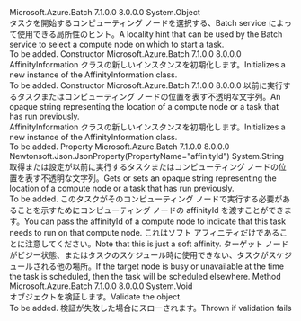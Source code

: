 <Type Name="AffinityInformation" FullName="Microsoft.Azure.Batch.Protocol.Models.AffinityInformation">
  <TypeSignature Language="C#" Value="public class AffinityInformation" />
  <TypeSignature Language="ILAsm" Value=".class public auto ansi beforefieldinit AffinityInformation extends System.Object" />
  <TypeSignature Language="DocId" Value="T:Microsoft.Azure.Batch.Protocol.Models.AffinityInformation" />
  <TypeSignature Language="VB.NET" Value="Public Class AffinityInformation" />
  <TypeSignature Language="F#" Value="type AffinityInformation = class" />
  <AssemblyInfo>
    <AssemblyName>Microsoft.Azure.Batch</AssemblyName>
    <AssemblyVersion>7.1.0.0</AssemblyVersion>
    <AssemblyVersion>8.0.0.0</AssemblyVersion>
  </AssemblyInfo>
  <Base>
    <BaseTypeName>System.Object</BaseTypeName>
  </Base>
  <Interfaces />
  <Docs>
    <summary>
            <span data-ttu-id="4401f-101">タスクを開始するコンピューティング ノードを選択する、Batch service によって使用できる局所性のヒント。</span><span class="sxs-lookup"><span data-stu-id="4401f-101">A locality hint that can be used by the Batch service to select a compute node on which to start a task.</span></span>
            </summary>
    <remarks>To be added.</remarks>
  </Docs>
  <Members>
    <Member MemberName=".ctor">
      <MemberSignature Language="C#" Value="public AffinityInformation ();" />
      <MemberSignature Language="ILAsm" Value=".method public hidebysig specialname rtspecialname instance void .ctor() cil managed" />
      <MemberSignature Language="DocId" Value="M:Microsoft.Azure.Batch.Protocol.Models.AffinityInformation.#ctor" />
      <MemberSignature Language="VB.NET" Value="Public Sub New ()" />
      <MemberType>Constructor</MemberType>
      <AssemblyInfo>
        <AssemblyName>Microsoft.Azure.Batch</AssemblyName>
        <AssemblyVersion>7.1.0.0</AssemblyVersion>
        <AssemblyVersion>8.0.0.0</AssemblyVersion>
      </AssemblyInfo>
      <Parameters />
      <Docs>
        <summary>
            <span data-ttu-id="4401f-102">AffinityInformation クラスの新しいインスタンスを初期化します。</span><span class="sxs-lookup"><span data-stu-id="4401f-102">Initializes a new instance of the AffinityInformation class.</span></span>
            </summary>
        <remarks>To be added.</remarks>
      </Docs>
    </Member>
    <Member MemberName=".ctor">
      <MemberSignature Language="C#" Value="public AffinityInformation (string affinityId);" />
      <MemberSignature Language="ILAsm" Value=".method public hidebysig specialname rtspecialname instance void .ctor(string affinityId) cil managed" />
      <MemberSignature Language="DocId" Value="M:Microsoft.Azure.Batch.Protocol.Models.AffinityInformation.#ctor(System.String)" />
      <MemberSignature Language="VB.NET" Value="Public Sub New (affinityId As String)" />
      <MemberSignature Language="F#" Value="new Microsoft.Azure.Batch.Protocol.Models.AffinityInformation : string -&gt; Microsoft.Azure.Batch.Protocol.Models.AffinityInformation" Usage="new Microsoft.Azure.Batch.Protocol.Models.AffinityInformation affinityId" />
      <MemberType>Constructor</MemberType>
      <AssemblyInfo>
        <AssemblyName>Microsoft.Azure.Batch</AssemblyName>
        <AssemblyVersion>7.1.0.0</AssemblyVersion>
        <AssemblyVersion>8.0.0.0</AssemblyVersion>
      </AssemblyInfo>
      <Parameters>
        <Parameter Name="affinityId" Type="System.String" />
      </Parameters>
      <Docs>
        <param name="affinityId"><span data-ttu-id="4401f-103">以前に実行するタスクまたはコンピューティング ノードの位置を表す不透明な文字列。</span><span class="sxs-lookup"><span data-stu-id="4401f-103">An opaque string representing the location of a compute node or a task that has run previously.</span></span></param>
        <summary>
            <span data-ttu-id="4401f-104">AffinityInformation クラスの新しいインスタンスを初期化します。</span><span class="sxs-lookup"><span data-stu-id="4401f-104">Initializes a new instance of the AffinityInformation class.</span></span>
            </summary>
        <remarks>To be added.</remarks>
      </Docs>
    </Member>
    <Member MemberName="AffinityId">
      <MemberSignature Language="C#" Value="public string AffinityId { get; set; }" />
      <MemberSignature Language="ILAsm" Value=".property instance string AffinityId" />
      <MemberSignature Language="DocId" Value="P:Microsoft.Azure.Batch.Protocol.Models.AffinityInformation.AffinityId" />
      <MemberSignature Language="VB.NET" Value="Public Property AffinityId As String" />
      <MemberSignature Language="F#" Value="member this.AffinityId : string with get, set" Usage="Microsoft.Azure.Batch.Protocol.Models.AffinityInformation.AffinityId" />
      <MemberType>Property</MemberType>
      <AssemblyInfo>
        <AssemblyName>Microsoft.Azure.Batch</AssemblyName>
        <AssemblyVersion>7.1.0.0</AssemblyVersion>
        <AssemblyVersion>8.0.0.0</AssemblyVersion>
      </AssemblyInfo>
      <Attributes>
        <Attribute>
          <AttributeName>Newtonsoft.Json.JsonProperty(PropertyName="affinityId")</AttributeName>
        </Attribute>
      </Attributes>
      <ReturnValue>
        <ReturnType>System.String</ReturnType>
      </ReturnValue>
      <Docs>
        <summary>
            <span data-ttu-id="4401f-105">取得または設定が以前に実行するタスクまたはコンピューティング ノードの位置を表す不透明な文字列。</span><span class="sxs-lookup"><span data-stu-id="4401f-105">Gets or sets an opaque string representing the location of a compute node or a task that has run previously.</span></span>
            </summary>
        <value>To be added.</value>
        <remarks>
            <span data-ttu-id="4401f-106">このタスクがそのコンピューティング ノードで実行する必要があることを示すためにコンピューティング ノードの affinityId を渡すことができます。</span><span class="sxs-lookup"><span data-stu-id="4401f-106">You can pass the affinityId of a compute node to indicate that this task needs to run on that compute node.</span></span> <span data-ttu-id="4401f-107">これはソフト アフィニティだけであることに注意してください。</span><span class="sxs-lookup"><span data-stu-id="4401f-107">Note that this is just a soft affinity.</span></span> <span data-ttu-id="4401f-108">ターゲット ノードがビジー状態、またはタスクのスケジュール時に使用できない、タスクがスケジュールされる他の場所。</span><span class="sxs-lookup"><span data-stu-id="4401f-108">If the target node is busy or unavailable at the time the task is scheduled, then the task will be scheduled elsewhere.</span></span>
            </remarks>
      </Docs>
    </Member>
    <Member MemberName="Validate">
      <MemberSignature Language="C#" Value="public virtual void Validate ();" />
      <MemberSignature Language="ILAsm" Value=".method public hidebysig newslot virtual instance void Validate() cil managed" />
      <MemberSignature Language="DocId" Value="M:Microsoft.Azure.Batch.Protocol.Models.AffinityInformation.Validate" />
      <MemberSignature Language="VB.NET" Value="Public Overridable Sub Validate ()" />
      <MemberSignature Language="F#" Value="abstract member Validate : unit -&gt; unit&#xA;override this.Validate : unit -&gt; unit" Usage="affinityInformation.Validate " />
      <MemberType>Method</MemberType>
      <AssemblyInfo>
        <AssemblyName>Microsoft.Azure.Batch</AssemblyName>
        <AssemblyVersion>7.1.0.0</AssemblyVersion>
        <AssemblyVersion>8.0.0.0</AssemblyVersion>
      </AssemblyInfo>
      <ReturnValue>
        <ReturnType>System.Void</ReturnType>
      </ReturnValue>
      <Parameters />
      <Docs>
        <summary>
            <span data-ttu-id="4401f-109">オブジェクトを検証します。</span><span class="sxs-lookup"><span data-stu-id="4401f-109">Validate the object.</span></span>
            </summary>
        <remarks>To be added.</remarks>
        <exception cref="T:Microsoft.Rest.ValidationException">
            <span data-ttu-id="4401f-110">検証が失敗した場合にスローされます。</span><span class="sxs-lookup"><span data-stu-id="4401f-110">Thrown if validation fails</span></span>
            </exception>
      </Docs>
    </Member>
  </Members>
</Type>